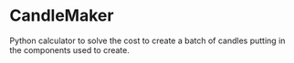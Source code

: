 # CandleMaker
Python calculator to solve the cost to create a batch of candles putting in the components used to create.
